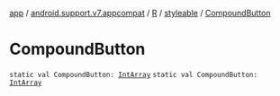 [app](../../../index.md) / [android.support.v7.appcompat](../../index.md) / [R](../index.md) / [styleable](index.md) / [CompoundButton](.)

# CompoundButton

`static val CompoundButton: `[`IntArray`](https://kotlinlang.org/api/latest/jvm/stdlib/kotlin/-int-array/index.html)
`static val CompoundButton: `[`IntArray`](https://kotlinlang.org/api/latest/jvm/stdlib/kotlin/-int-array/index.html)
